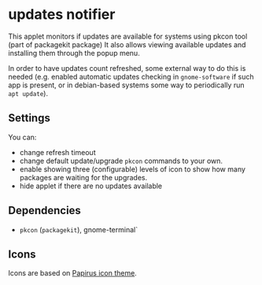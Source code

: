 # updates notifier

This applet monitors if updates are available for systems using pkcon tool
(part of packagekit package)
It also allows viewing available updates and installing them through the popup
menu.

In order to have updates count refreshed, some external way to do this is
needed (e.g. enabled automatic updates checking in `gnome-software` if such app
is present, or in debian-based systems some way to periodically run `apt
update`).

## Settings

You can:

- change refresh timeout
- change default update/upgrade `pkcon` commands  to your own.
- enable showing three (configurable) levels of icon to show how many packages
are waiting for the upgrades.
- hide applet if there are no updates available

## Dependencies

- `pkcon` (`packagekit`), gnome-terminal`

## Icons

Icons are based on [Papirus icon theme](https://github.com/PapirusDevelopmentTeam/papirus-icon-theme).
